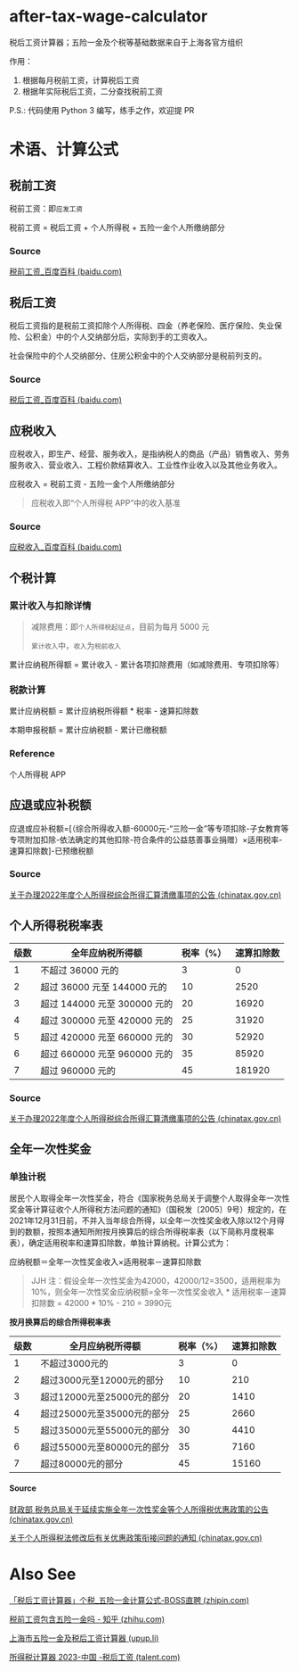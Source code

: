 # after-tax-wage-calculator

税后工资计算器；五险一金及个税等基础数据来自于上海各官方组织

作用：

1. 根据每月税前工资，计算税后工资
2. 根据年实际税后工资，二分查找税前工资

P.S.: 代码使用 Python 3 编写，练手之作，欢迎提 PR

# 术语、计算公式

## 税前工资

税前工资：即`应发工资`

税前工资 = 税后工资 + 个人所得税 + 五险一金个人所缴纳部分

### Source

[税前工资_百度百科 (baidu.com)](https://baike.baidu.com/item/税前工资/6439273)

## 税后工资

税后工资指的是税前工资扣除个人所得税、四金（养老保险、医疗保险、失业保险、公积金）中的个人交纳部分后，实际到手的工资收入。

社会保险中的个人交纳部分、住房公积金中的个人交纳部分是税前列支的。

### Source

[税后工资_百度百科 (baidu.com)](https://baike.baidu.com/item/税后工资/6631293)

## 应税收入

应税收入，即生产、经营、服务收入，是指纳税人的商品（产品）销售收入、劳务服务收入、营业收入、工程价款结算收入、工业性作业收入以及其他业务收入。

应税收入 = 税前工资 - 五险一金个人所缴纳部分

> 应税收入即“个人所得税 APP”中的收入基准

### Source

[应税收入_百度百科 (baidu.com)](https://baike.baidu.com/item/应税收入/9638367)

## 个税计算

### 累计收入与扣除详情

> 减除费用：即`个人所得税起征点`，目前为每月 5000 元
>
> `累计收入`中，`收入`为`税前收入`
>

累计应纳税所得额 = 累计收入 - 累计各项扣除费用（如减除费用、专项扣除等）

### 税款计算

累计应纳税额 = 累计应纳税所得额 * 税率 - 速算扣除数

本期申报税额 = 累计应纳税额 - 累计已缴税额

### Reference

个人所得税 APP

## 应退或应补税额

应退或应补税额=[（综合所得收入额-60000元-“三险一金”等专项扣除-子女教育等专项附加扣除-依法确定的其他扣除-符合条件的公益慈善事业捐赠）×适用税率-速算扣除数]-已预缴税额

### Source

[关于办理2022年度个人所得税综合所得汇算清缴事项的公告 (chinatax.gov.cn)](http://shanghai.chinatax.gov.cn/zcfw/zcfgk/grsds/202302/t466009.html)

## 个人所得税税率表

| 级数 | 全年应纳税所得额             | 税率（%） | 速算扣除数 |
| ---- | ---------------------------- | --------- | ---------- |
| 1    | 不超过 36000 元的            | 3         | 0          |
| 2    | 超过 36000 元至 144000 元的  | 10        | 2520       |
| 3    | 超过 144000 元至 300000 元的 | 20        | 16920      |
| 4    | 超过 300000 元至 420000 元的 | 25        | 31920      |
| 5    | 超过 420000 元至 660000 元的 | 30        | 52920      |
| 6    | 超过 660000 元至 960000 元的 | 35        | 85920      |
| 7    | 超过 960000 元的             | 45        | 181920     |

### Source

[关于办理2022年度个人所得税综合所得汇算清缴事项的公告 (chinatax.gov.cn)](http://shanghai.chinatax.gov.cn/zcfw/zcfgk/grsds/202302/t466009.html)

## 全年一次性奖金

### 单独计税

居民个人取得全年一次性奖金，符合《国家税务总局关于调整个人取得全年一次性奖金等计算征收个人所得税方法问题的通知》（国税发〔2005〕9号）规定的，在2021年12月31日前，不并入当年综合所得，以全年一次性奖金收入除以12个月得到的数额，按照本通知所附按月换算后的综合所得税率表（以下简称月度税率表），确定适用税率和速算扣除数，单独计算纳税。计算公式为：

应纳税额＝全年一次性奖金收入×适用税率－速算扣除数

> JJH 注：假设全年一次性奖金为42000，42000/12=3500，适用税率为10%，则全年一次性奖金应纳税额=全年一次性奖金收入 \* 适用税率－速算扣除数 = 42000 \* 10% - 210 = 3990元

**按月换算后的综合所得税率表**

| 级数 | 全月应纳税所得额           | 税率（%） | 速算扣除数 |
| ---- | -------------------------- | --------- | ---------- |
| 1    | 不超过3000元的             | 3         | 0          |
| 2    | 超过3000元至12000元的部分  | 10        | 210        |
| 3    | 超过12000元至25000元的部分 | 20        | 1410       |
| 4    | 超过25000元至35000元的部分 | 25        | 2660       |
| 5    | 超过35000元至55000元的部分 | 30        | 4410       |
| 6    | 超过55000元至80000元的部分 | 35        | 7160       |
| 7    | 超过80000元的部分          | 45        | 15160      |

#### Source

[财政部 税务总局关于延续实施全年一次性奖金等个人所得税优惠政策的公告 (chinatax.gov.cn)](https://www.chinatax.gov.cn/chinatax/n363/c5171841/content.html)

[关于个人所得税法修改后有关优惠政策衔接问题的通知 (chinatax.gov.cn)](https://www.chinatax.gov.cn/n810341/n810755/c3978994/content.html)

# Also See

[「税后工资计算器」个税_五险一金计算公式-BOSS直聘 (zhipin.com)](https://www.zhipin.com/wage/)

[税前工资包含五险一金吗 - 知乎 (zhihu.com)](https://zhuanlan.zhihu.com/p/347711524)

[上海市五险一金及税后工资计算器 (upup.li)](https://upup.li/tools/salary/)

[所得税计算器 2023-中国 -税后工资 (talent.com)](https://cn.talent.com/cn/tax-calculator)
